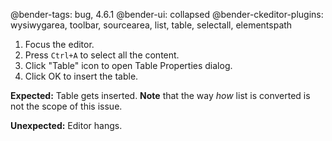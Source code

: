 @bender-tags: bug, 4.6.1
@bender-ui: collapsed
@bender-ckeditor-plugins: wysiwygarea, toolbar, sourcearea, list, table, selectall, elementspath

1. Focus the editor.
1. Press `Ctrl+A` to select all the content.
1. Click "Table" icon to open Table Properties dialog.
1. Click OK to insert the table.

**Expected:** Table gets inserted. **Note** that the way _how_ list is converted is not the scope of this issue.

**Unexpected:** Editor hangs.
